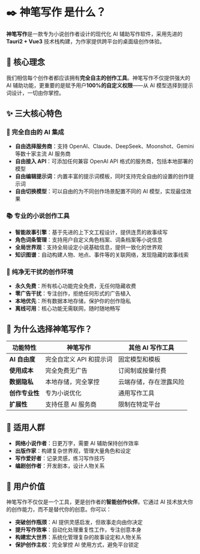 # ✒️ 神笔写作 是什么？

**神笔写作**是一款专为小说创作者设计的现代化 AI 辅助写作软件，采用先进的 **Tauri2 + Vue3** 技术栈构建，为作家提供跨平台的桌面级创作体验。

## 🎯 核心理念

我们相信每个创作者都应该拥有**完全自主的创作工具**。神笔写作不仅提供强大的 AI 辅助功能，更重要的是赋予用户**100%的自定义权限**——从 AI 模型选择到提示词设计，一切由你掌控。

## ✨ 三大核心特色

### 🔧 完全自由的 AI 集成

- **自由选择服务商**：支持 OpenAI、Claude、DeepSeek、Moonshot、Gemini 等数十家主流 AI 服务商
- **自由接入 API**：可添加任何兼容 OpenAI API 格式的服务商，包括本地部署的模型
- **自由编辑提示词**：内置丰富的提示词模板，同时支持完全自由的设置的创作提示词
- **自由切换模型**：可以自由的为不同创作场景配置不同的 AI 模型，实现最佳效果

### 📚 专业的小说创作工具

- **智能故事引擎**：基于先进的上下文工程设计，提供连贯的故事续写
- **角色词条管理**：支持用户自定义角色档案、词条档案等小说信息
- **全局世界观**：支持全局设定小说基础信息，提供一致化的世界观
- **知识图谱**：自动构建人物、地点、事件等的关联网络，发现隐藏的故事线索

### 💎 纯净无干扰的创作环境

- **永久免费**：所有核心功能完全免费，无任何隐藏收费
- **零广告干扰**：专注创作，拒绝任何形式的广告植入
- **本地优先**：所有数据本地存储，保护你的创作隐私
- **离线可用**：核心功能无需联网，随时随地畅写

## 🚀 为什么选择神笔写作？

| 功能特性       | 神笔写作                | 其他 AI 写作工具       |
| -------------- | ----------------------- | ---------------------- |
| **AI 自由度**  | 完全自定义 API 和提示词 | 固定模型和模板         |
| **使用成本**   | 完全免费无广告          | 订阅制或按量付费       |
| **数据隐私**   | 本地存储，完全掌控      | 云端存储，存在泄露风险 |
| **创作专业性** | 专为小说优化            | 通用写作工具           |
| **扩展性**     | 支持任意 AI 服务商      | 限制在特定平台         |

## 🎨 适用人群

- **网络小说作者**：日更万字，需要 AI 辅助保持创作效率
- **出版作家**：构建复杂世界观，管理大量角色和设定
- **写作爱好者**：记录灵感，练习写作技巧
- **编剧创作者**：开发剧本，设计人物关系

## 🌟 用户价值

神笔写作不仅仅是一个工具，更是创作者的**智能创作伙伴**。它通过 AI 技术放大你的创作能力，而不是替代你的创意。你可以：

- **突破创作瓶颈**：AI 提供灵感启发，但故事走向由你决定
- **提升写作效率**：自动化处理重复性工作，专注创意本身
- **构建宏大世界**：系统化管理复杂的故事设定和人物关系
- **保护创作主权**：完全掌控 AI 使用方式，避免平台锁定
